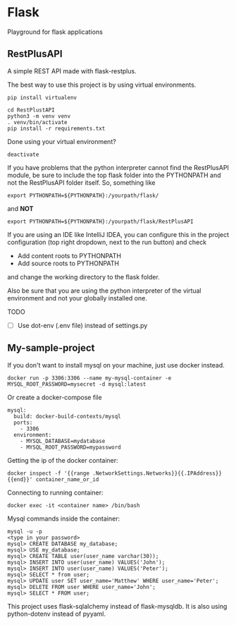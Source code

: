 # Flask

Playground for flask applications

## RestPlusAPI

A simple REST API made with flask-restplus.

The best way to use this project is by using virtual environments.

```pip install virtualenv```
```
cd RestPlustAPI
python3 -m venv venv
. venv/bin/activate
pip install -r requirements.txt
```

Done using your virtual environment?
```
deactivate
```

If you have problems that the python interpreter cannot find the RestPlusAPI module, be sure to include the top flask folder into the PYTHONPATH and not the RestPlusAPI folder itself.
So, something like

```
export PYTHONPATH=${PYTHONPATH}:/yourpath/flask/
```

and **NOT**

```
export PYTHONPATH=${PYTHONPATH}:/yourpath/flask/RestPlusAPI
```

If you are using an IDE like IntelliJ IDEA, you can configure this in the project configuration (top right dropdown, next to the run button) and check

* Add content roots to PYTHONPATH
* Add source roots to PYTHONPATH

and change the working directory to the flask folder.

Also be sure that you are using the python interpreter of the virtual environment and not your globally installed one.

TODO

- [ ] Use dot-env (.env file) instead of settings.py


## My-sample-project

If you don't want to install mysql on your machine, just use docker instead.

```
docker run -p 3306:3306 --name my-mysql-container -e MYSQL_ROOT_PASSWORD=mysecret -d mysql:latest
```

Or create a docker-compose file

```
mysql:
  build: docker-build-contexts/mysql
  ports:
    - 3306
  environment:
    - MYSQL_DATABASE=mydatabase
    - MYSQL_ROOT_PASSWORD=mypassword
```

Getting the ip of the docker container:

```
docker inspect -f '{{range .NetworkSettings.Networks}}{{.IPAddress}}{{end}}' container_name_or_id
```

Connecting to running container:

```
docker exec -it <container name> /bin/bash
```

Mysql commands inside the container:

```
mysql -u -p 
<type in your password>
mysql> CREATE DATABASE my_database;
mysql> USE my_database;
mysql> CREATE TABLE user(user_name varchar(30));
mysql> INSERT INTO user(user_name) VALUES('John');
mysql> INSERT INTO user(user_name) VALUES('Peter');
mysql> SELECT * from user;
mysql> UPDATE user SET user_name='Matthew' WHERE user_name='Peter';
mysql> DELETE FROM user WHERE user_name='John';
mysql> SELECT * FROM user;
```

This project uses flask-sqlalchemy instead of flask-mysqldb.
It is also using python-dotenv instead of pyyaml. 